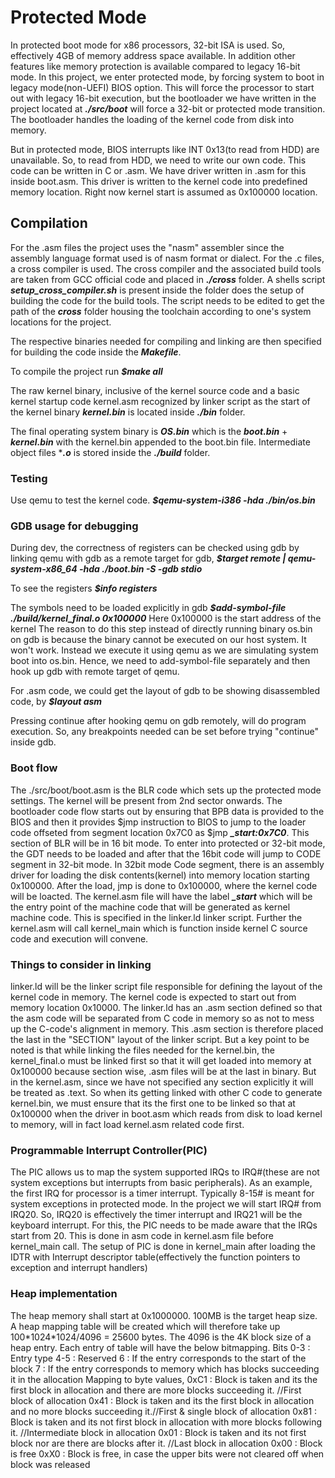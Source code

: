 # Protected Mode
In protected boot mode for x86 processors, 32-bit ISA is used. So, effectively 4GB of memory address space available.
In addition other features like memory protection is available compared to legacy 16-bit mode. In this project,
we enter protected mode, by forcing system to boot in legacy mode(non-UEFI) BIOS option. This will force the 
processor to start out with legacy 16-bit execution, but the bootloader we have written in the project located at 
***./src/boot*** will force a 32-bit or protected mode transition. The bootloader handles the loading of the kernel 
code from disk into memory.

But in protected mode, BIOS interrupts like INT 0x13(to read from HDD) are unavailable. So, to read from HDD, we need to 
write our own code. This code can be written in C or .asm. We have driver written in .asm for this inside boot.asm. This driver 
is written to the kernel code into predefined memory location. Right now kernel start is assumed as 0x100000 location.

## Compilation
For the .asm files the project uses the "nasm" assembler since the assembly language format used is of nasm format or dialect.
For the .c files, a cross compiler is used. The cross compiler and the associated build tools are taken from GCC official 
code and placed in ***./cross*** folder. A shells script ***setup_cross_compiler.sh*** is present inside the folder does the setup 
of building the code for the build tools. The script needs to be edited to get the path of the ***cross*** folder housing the 
toolchain according to one's system locations for the project.

The respective binaries needed for compiling and linking are then specified for building the code inside the ***Makefile***.

To compile the project run ***$make all***

The raw kernel binary, inclusive of the kernel source code and a basic kernel startup code kernel.asm recognized by linker script 
as the start of the kernel binary ***kernel.bin*** is located inside ***./bin*** folder. 

The final operating system binary is ***OS.bin*** which is the ***boot.bin*** + ***kernel.bin*** with the kernel.bin appended
to the boot.bin file.
Intermediate object files ****.o*** is stored inside the ***./build*** folder.


### Testing
Use qemu to test the kernel code.
***$qemu-system-i386 -hda ./bin/os.bin***

### GDB usage for debugging

During dev, the correctness of registers can be checked using gdb by linking qemu with gdb as a remote target for gdb,
***$target remote | qemu-system-x86_64 -hda ./boot.bin -S -gdb stdio***

To see the registers
***$info registers***

The symbols need to be loaded explicitly in gdb
***$add-symbol-file ./build/kernel_final.o 0x100000*** Here 0x100000 is the start address of the kernel
The reason to do this step instead of directly running binary os.bin on gdb is because the binary cannot be executed 
on our host system. It won't work. Instead we execute it using qemu as we are simulating system boot into os.bin. Hence, we need 
to add-symbol-file separately and then hook up gdb with remote target of qemu.

For .asm code, we could get the layout of gdb to be showing disassembled code, by ***$layout asm***

Pressing continue after hooking qemu on gdb remotely, will do program execution. So, any breakpoints needed can be set before 
trying "continue" inside gdb.

### Boot flow
The ./src/boot/boot.asm is the BLR code which sets up the protected mode settings. The kernel will be present from 2nd sector onwards.
The bootloader code flow starts out by ensuring that BPB data is provided to the BIOS and then it provides $jmp instruction
to BIOS to jump to the loader code offseted from segment location 0x7C0 as $jmp ***_start:0x7C0***. This section of BLR will be in 
16 bit mode. To enter into protected or 32-bit mode, the GDT needs to be loaded and after that the 16bit code will jump to
CODE segment in 32-bit mode. In 32bit mode Code segment, there is an assembly driver for loading the disk contents(kernel) into
memory location starting 0x100000. After the load, jmp is done to 0x100000, where the kernel code will be loacted. The kernel.asm file 
will have the label ***_start*** which will be the entry point of the machine code that will be generated as kernel machine code. 
This is specified in the linker.ld linker script. Further the kernel.asm will call kernel_main which is function inside kernel C 
source code and execution will convene.


### Things to consider in linking
linker.ld will be the linker script file responsible for defining the layout of the kernel code in memory. The kernel code 
is expected to start out from memory location 0x10000. The linker.ld has an .asm section defined so that
the asm code will be separated from C code in memory so as not to mess up the C-code's alignment in memory. This .asm section 
is therefore placed the last in the "SECTION" layout of the linker script. But a key point to be noted is that while 
linking the files needed for the kernel.bin, the kernel_final.o must be linked first so that it will get loaded into memory at 
0x100000 because section wise, .asm files will be at the last in binary. But in the kernel.asm, since we have not specified any section 
explicitly it will be treated as .text. So when its getting linked with other C code to generate kernel.bin, we must ensure
that its the first one to be linked so that at 0x100000 when the driver in boot.asm which reads from disk to load kernel to memory,
will in fact load kernel.asm related code first.

### Programmable Interrupt Controller(PIC)
The PIC allows us to map the system supported IRQs to IRQ#(these are not system exceptions but interrupts from basic peripherals). 
As an example, the first IRQ for processor is a timer interrupt. Typically 8-15# is meant for system exceptions in protected mode. 
In the project we will start IRQ# from IRQ20. So, IRQ20 is effectively the timer interrupt and IRQ21 will be the keyboard interrupt. 
For this, the PIC needs to be made aware that the IRQs start from 20. This is done in asm code in kernel.asm file before kernel_main 
call.
The setup of PIC is done in kernel_main after loading the IDTR with Interrupt descriptor table(effectively the function pointers to 
exception and interrupt handlers)

### Heap implementation
The heap memory shall start at 0x1000000. 100MB is the target heap size. A heap mapping table will be created which will therefore take 
up 100\*1024\*1024/4096 = 25600 bytes. The 4096 is the 4K block size of a heap entry.
Each entry of table will have the below bitmapping.
Bits
	0-3 : Entry type
	4-5 : Reserved
	  6 : If the entry corresponds to the start of the block
	  7 : If the entry corresponds to memory which has blocks succeeding it in the allocation
Mapping to byte values,
	0xC1 : Block is taken and its the first block in allocation and there are more blocks succeeding it. //First block of allocation
	0x41 : Block is taken and its the first block in allocation and no more blocks succeeding it.//First & single block of allocation
	0x81 : Block is taken and its not first block in allocation with more blocks following it. //Intermediate block in allocation
	0x01 : Block is taken and its not first block nor are there are blocks after it. //Last block in allocation
	0x00 : Block is free
	0xX0 : Block is free, in case the upper bits were not cleared off when block was released



